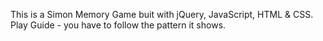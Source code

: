 This is a Simon Memory Game buit with jQuery, JavaScript, HTML & CSS. 
Play Guide - you have to follow the pattern it shows.
